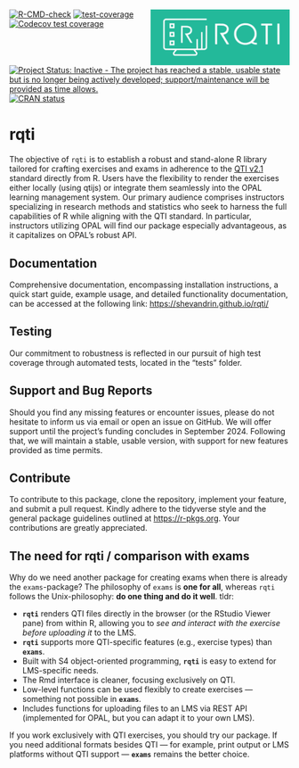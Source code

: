 
<!-- README.md is generated from README.Rmd. Please edit that file -->

<!-- badges: start -->

# <img src="man/figures/logo.svg" align="right" width="250" height="100" />

[![R-CMD-check](https://github.com/shevandrin/rqti/actions/workflows/R-CMD-check.yaml/badge.svg)](https://github.com/shevandrin/rqti/actions/workflows/R-CMD-check.yaml)
[![test-coverage](https://github.com/shevandrin/rqti/actions/workflows/test-coverage.yaml/badge.svg)](https://github.com/shevandrin/rqti/actions/workflows/test-coverage.yaml)
[![Codecov test
coverage](https://codecov.io/gh/shevandrin/rqti/branch/main/graph/badge.svg)](https://app.codecov.io/gh/shevandrin/rqti?branch=main)
[![Project Status: Inactive - The project has reached a stable, usable
state but is no longer being actively developed; support/maintenance
will be provided as time
allows.](https://www.repostatus.org/badges/latest/inactive.svg)](https://www.repostatus.org/#inactive)
[![CRAN
status](https://www.r-pkg.org/badges/version/rqti)](https://CRAN.R-project.org/package=rqti)
<!-- badges: end -->

# rqti

The objective of `rqti` is to establish a robust and stand-alone R
library tailored for crafting exercises and exams in adherence to the
[QTI
v2.1](https://www.imsglobal.org/question/qtiv2p1/imsqti_implv2p1.html)
standard directly from R. Users have the flexibility to render the
exercises either locally (using qtijs) or integrate them seamlessly into
the OPAL learning management system. Our primary audience comprises
instructors specializing in research methods and statistics who seek to
harness the full capabilities of R while aligning with the QTI standard.
In particular, instructors utilizing OPAL will find our package
especially advantageous, as it capitalizes on OPAL’s robust API.

## Documentation

Comprehensive documentation, encompassing installation instructions, a
quick start guide, example usage, and detailed functionality
documentation, can be accessed at the following link:
<https://shevandrin.github.io/rqti/>

## Testing

Our commitment to robustness is reflected in our pursuit of high test
coverage through automated tests, located in the “tests” folder.

## Support and Bug Reports

Should you find any missing features or encounter issues, please do not
hesitate to inform us via email or open an issue on GitHub. We will
offer support until the project’s funding concludes in September 2024.
Following that, we will maintain a stable, usable version, with support
for new features provided as time permits.

## Contribute

To contribute to this package, clone the repository, implement your
feature, and submit a pull request. Kindly adhere to the tidyverse style
and the general package guidelines outlined at <https://r-pkgs.org>.
Your contributions are greatly appreciated.

## The need for rqti / comparison with exams

Why do we need another package for creating exams when there is already
the `exams`-package? The philosophy of `exams` is **one for all**,
whereas `rqti` follows the Unix-philosophy: **do one thing and do it
well**. tldr:

- **`rqti`** renders QTI files directly in the browser (or the RStudio
  Viewer pane) from within R, allowing you to *see and interact with the
  exercise before uploading it* to the LMS.  
- **`rqti`** supports more QTI-specific features (e.g., exercise types)
  than **`exams`**.  
- Built with S4 object-oriented programming, **`rqti`** is easy to
  extend for LMS-specific needs.  
- The Rmd interface is cleaner, focusing exclusively on QTI.  
- Low-level functions can be used flexibly to create exercises —
  something not possible in **`exams`**.  
- Includes functions for uploading files to an LMS via REST API
  (implemented for OPAL, but you can adapt it to your own LMS).

If you work exclusively with QTI exercises, you should try our package.
If you need additional formats besides QTI — for example, print output
or LMS platforms without QTI support — **`exams`** remains the better
choice.

<!-- Just focusing on QTI gives us more time to support great features of the QTI standard that are missing in `exams`. For instance, `rqti` offers dropdown-inputs, ordering-exercises, and match-tables. -->

<!-- ## Installation -->

<!-- ```{r eval=FALSE} -->

<!-- install.packages("librarian") # skip if you have librarian already -->

<!-- librarian::shelf(shevandrin/rqti) -->

<!-- ``` -->

<!-- ##  -->

<!-- ## What is not possible -->

<!-- - Composites (several exercise types in one task) are not implemented because they do not work in our LMS (OPAL); several gaps do work, though -->

<!-- - Associates are not implemented because they does not work in OPAL -->

<!-- ## Comparison between exams and rqti -->

<!-- The `exams` package uses templates and pastes strings together to create rqti files. This has some disadvantages: it is error prone, not easy to maintain and difficult to extend. If for instance, a new exercise type needs to be added, many locations have to be changed. `rqti` is supposed to make life easier by providing some standard functions to create all parts of the QTI xml file. -->

<!-- Extending exams is just a matter of composing the correct `rqti` functions. Testing small `rqti` functions is easy, whereas the main function of `exams` `make_item_body` consists of 736 lines. Indeed, this function has grown substantially over time (todo: provide evidence). -->

<!-- Based on rqti one can also develop new interfaces for creating exercises. -->
